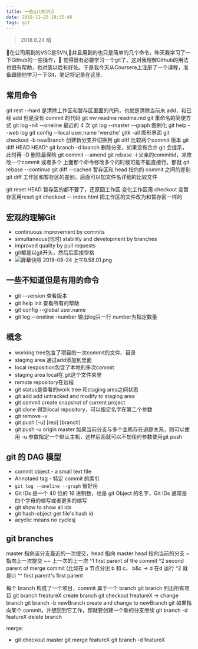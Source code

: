 ```yaml
---
title: 一些git知识点
date: 2018-11-25 18:35:48
tags: git
---
```


> 2018.8.24 晴

在公司用到的VSC是SVN,并且用到的也只是简单的几个命令，昨天我学习了一下Github的一些操作，  觉得很有必要学习一个git了，这对我理解Github的用法也很有帮助，也对我以后有好处。于是我今天从Coursera上注册了一个课程，准备跟随他学习一下Git，笔记将记录在这里.

## 常用命令

git rest --hard 是清除工作区和暂存区里面的代码，也就是清除当前未 add，和已经 add 但是没有 commit 的代码
git mv readme readme.md git 重命名的简便方式
git log -n4 --oneline 最近的 4 次
git log --master --graph 图例化
git help --web log 
git config --local user.name 'wenzhe'
gitk -all 图形界面
git checkout -b newBranch 创建新分支并切换到
git diff 比较两个commit 版本
git diff HEAD HEAD^
git branch -d branch 删除分支，如果没有合并 git 会提示，此时再 -D 删除最保险
git commit --amend
git rebase -i 父亲的commitid，来修改一个commit 或者多个
上面那个命令修改多个的时候可能不能直接行，那就 git rebase --continue
git diff --cached 暂存区和 head 指向的 commit 之间的差别
git diff 工作区和暂存区的差别，后面可以加文件名详细的比较文件

git reset HEAD 暂存区的都不要了，还原回工作区
变化工作区用 checkout 变暂存区用reset
git checkout -- index.html 把工作区的文件改为和暂存区一样的


## 宏观的理解Git

- continuous improvement by commits
- simultaneous(同时) stability and development by branches
- improved quality by pull requests
- git都是以git开头，然后后面接空格
- ![屏幕快照 2018-08-24 上午9.58.01.png](https://i.loli.net/2018/08/24/5b7f664156b51.png)

## 一些不知道但是有用的命令

- git --version 查看版本
- git help init 查看所有的帮助
- git config --global user.name
- git log --oneline -number 输出log只一行 number为指定数量

## 概念

- working tree包含了项目的一次commit的文件、目录
- staging area 通过add添加到里面
- local resposition包含了本地的多次commit
- staging area local在.git这个文件夹里
- remote repository在远程
- git status是查看的work tree 和staging area之间状态
- git add add untracked and modify to staging area
- git commit create snapshot of current project
- git clone 得到local repository，可以指定名字在第二个参数
- git remove -v
- git push [-u] [rep] [branch]
- git push -u origin master 如果当前分支与多个主机存在追踪关系，则可以使用 -u 参数指定一个默认主机，这样后面就可以不加任何参数使用git push

## git 的 DAG 模型

- commit object - a small text file
- Annotaed tag - 特定 commit 的索引
- `git log --oneline --graph` 很好用
- Git IDs 是一个 40 位的 16 进制数，也是 git Object 的名字，Git IDs 通常是四个字母的缩写或者更多的缩写
- git show to show all ids
- git hash-object get file's hash id 
- acyclic means no cyclesj

## git branches

master 指向该分支最近的一次提交，head 指向 master
head 指向当前的分支
~ 指向上一次提交
~~ 上一次的上一次
^1 first parent of the commit 
^2 second parent of merge commit (比如在 a 节点分出 b 和 c， b&c -> d 在d 运行 ^2 就是c)
^^ first parent's first parent

每个 branch 构成了一个项目，commit 属于一个 branch
git branch 列出所有项目
git branch freatureX create branch
git checkout freatureX -> change branch
git branch -b newBranch create and change to newBranch
git 如果指向某个 commit，并想回到它工作，那就要创建一个新的分支继续
git branch -d featureX delete branch

merge: 
  - git checkout master git merge featureX git branch -d featureX




